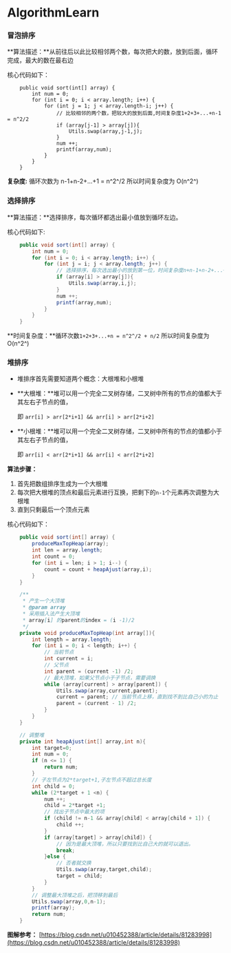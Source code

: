 # AlgorithmLearn

### 冒泡排序

**算法描述：**从前往后以此比较相邻两个数，每次把大的数，放到后面，循环完成，最大的数在最右边

核心代码如下：

``` jav
	public void sort(int[] array) {
        int num = 0;
        for (int i = 0; i < array.length; i++) {
            for (int j = 1; j < array.length-i; j++) {
                // 比较相邻的两个数，把较大的放到后面,时间复杂度1+2+3+...+n-1 = n^2/2
                if (array[j-1] > array[j]){
                    Utils.swap(array,j-1,j);
                }
                num ++;
                printf(array,num);
            }
        }
    }
```

**复杂度:** 循环次数为 n-1+n-2+...+1 = n^2^/2   所以时间复杂度为 O(n^2^)

### 选择排序

**算法描述：**选择排序，每次循环都选出最小值放到循环左边。

核心代码如下:

``` java
    public void sort(int[] array) {
        int num = 0;
        for (int i = 0; i < array.length; i++) {
            for (int j = i; j < array.length; j++) {
                // 选择排序，每次选出最小的放到第一位，时间复杂度n+n-1+n-2+...+1 = (n+1) *n / 2
                if (array[i] > array[j]){
                    Utils.swap(array,i,j);
                }
                num ++;
                printf(array,num);
            }
        }
    }
```

**时间复杂度：**循环次数`1+2+3+...+n = n^2^/2 + n/2` 所以时间复杂度为 O(n^2^)

### 堆排序

* 堆排序首先需要知道两个概念：大根堆和小根堆

* **大根堆：**堆可以用一个完全二叉树存储，二叉树中所有的节点的值都大于其左右子节点的值，

  即 `arr[i] > arr[2*i+1] && arr[i] > arr[2*i+2]`

* **小根堆：**堆可以用一个完全二叉树存储，二叉树中所有的节点的值都小于其左右子节点的值，

  即 `arr[i] < arr[2*i+1] && arr[i] < arr[2*i+2]`

**算法步骤：**

1. 首先把数组排序生成为一个大根堆
2. 每次把大根堆的顶点和最后元素进行互换，把剩下的`n-1`个元素再次调整为大根堆
3. 直到只剩最后一个顶点元素

核心代码如下：

``` java
    public void sort(int[] array) {
        produceMaxTopHeap(array);
        int len = array.length;
        int count = 0;
        for (int i = len; i > 1; i--) {
            count = count + heapAjust(array,i);
        }
    }

    /**
     * 产生一个大顶堆
     * @param array
     * 采用插入法产生大顶堆
     * array[i] 的parent的index = (i -1)/2
     */
    private void produceMaxTopHeap(int array[]){
        int length = array.length;
        for (int i = 0; i < length; i++) {
            // 当前节点
            int current = i;
            // 父节点
            int parent = (current -1) /2;
            // 最大顶堆，如果父节点小于子节点，需要调换
            while (array[current] > array[parent]) {
                Utils.swap(array,current,parent);
                current = parent; // 当前节点上移，直到找不到比自己小的为止
                parent = (current - 1) /2;
            }
        }
    }

    // 调整堆
    private int heapAjust(int[] array,int n){
        int target=0;
        int num = 0;
        if (n <= 1) {
            return num;
        }
        // 子左节点为2*target+1,子左节点不超过总长度
        int child = 0;
        while (2*target + 1 <n) {
            num ++;
            child = 2*target +1;
            // 找出子节点中最大的项
            if (child != n-1 && array[child] < array[child + 1]) {
                child ++;
            }
            if (array[target] > array[child]) {
                // 因为是最大顶堆，所以只要找到比自己大的就可以退出。
                break;
            }else {
                // 否者就交换
                Utils.swap(array,target,child);
                target = child;
            }
        }
        // 调整最大顶堆之后，把顶移到最后
        Utils.swap(array,0,n-1);
        printf(array);
        return num;
    }
```

**图解参考：** [https://blog.csdn.net/u010452388/article/details/81283998](https://blog.csdn.net/u010452388/article/details/81283998)
